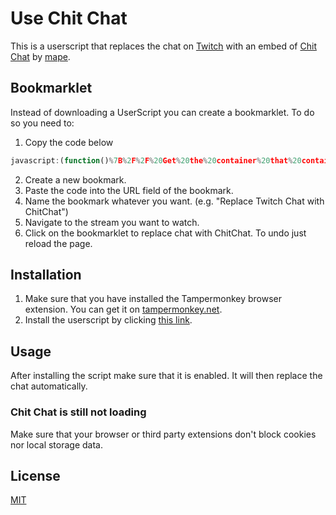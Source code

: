 # Use Chit Chat

This is a userscript that replaces the chat on [Twitch](https://twitch.tv) with an embed of [Chit Chat](https://chitchat.ma.pe/) by [mape](https://twitter.com/mape).

## Bookmarklet

Instead of downloading a UserScript you can create a bookmarklet.
To do so you need to:
1. Copy the code below
``` js
javascript:(function()%7B%2F%2F%20Get%20the%20container%20that%20contains%20the%20chat%20messages.%0Aconst%20chatContainer%20%3D%20document.querySelector(%22.chat-list--default%22)%3B%0A%0A%2F%2F%20Delete%20all%20child%20nodes.%0Awhile%20(chatContainer.firstChild)%20%7B%0A%20%20%20%20chatContainer.removeChild(chatContainer.firstChild)%3B%0A%7D%0A%0A%2F%2F%20Create%20an%20iframe%20and%20load%20ChitChat%20into%20it%0Aconst%20chatFrame%20%3D%20document.createElement(%22iframe%22)%3B%0Aconst%20casterURL%20%3D%20window.location.pathname.split('%2F')%3B%0A%2F%2F%20chatFrame.id%20%3D%20%22ChitChatFrame%22%3B%0AchatFrame.setAttribute(%22src%22%2C%20%22https%3A%2F%2Fchitchat.ma.pe%2F%22%20%2B%20casterURL%5B1%5D)%3B%0AchatFrame.style.width%20%3D%20%22100%25%22%3B%0AchatFrame.style.height%20%3D%20%2299%25%22%3B%0A%0A%2F%2F%20Append%20the%20iframe%20to%20the%20container%20that%20contains%20the%20chat%20messages.%0AchatContainer.appendChild(chatFrame)%3B%7D)()%3B
```
2. Create a new bookmark.
3. Paste the code into the URL field of the bookmark.
4. Name the bookmark whatever you want. (e.g. "Replace Twitch Chat with ChitChat")
5. Navigate to the stream you want to watch.
6. Click on the bookmarklet to replace chat with ChitChat.
To undo just reload the page.

## Installation

1. Make sure that you have installed the Tampermonkey browser extension. You can get it on [tampermonkey.net](https://www.tampermonkey.net/).
2. Install the userscript by clicking [this link](https://github.com/MarcGamesons/twitch-userscript-use-chitchat/raw/master/use-chitchat.user.js).

## Usage

After installing the script make sure that it is enabled. It will then replace the chat automatically.

### Chit Chat is still not loading
Make sure that your browser or third party extensions don't block cookies nor local storage data.

## License

[MIT](https://choosealicense.com/licenses/mit/)
